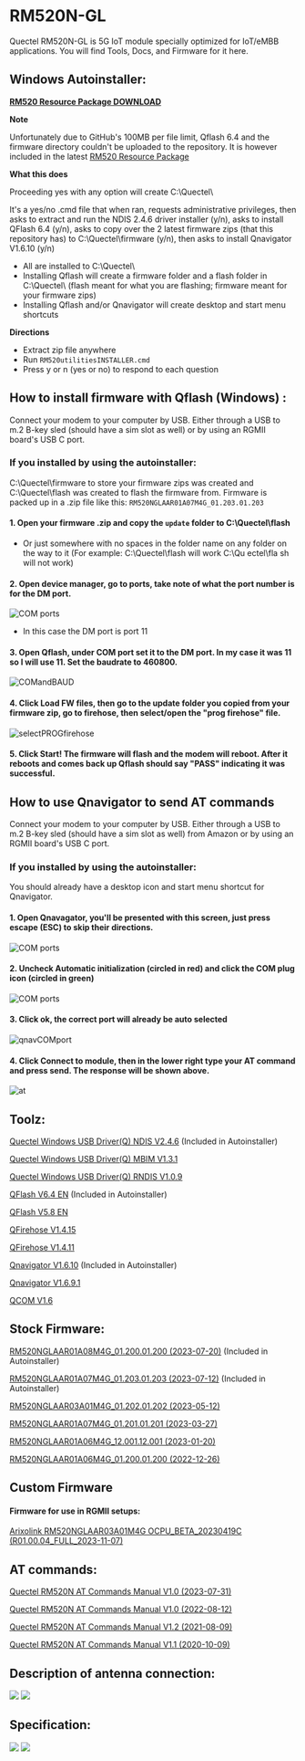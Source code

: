 # RM520N-GL
Quectel RM520N-GL is 5G IoT module specially optimized for IoT/eMBB applications. You will find Tools, Docs, and Firmware for it here.
## Windows Autoinstaller:
**[RM520 Resource Package DOWNLOAD](https://mega.nz/file/PJtn0Ayb#h46nA-S6TH-nmTnoExahFCU2skyY3T3GtGxA8h9RnZY)**

**Note**

Unfortunately due to GitHub's 100MB per file limit, Qflash 6.4 and the firmware directory couldn't be uploaded to the repository. It is however included in the latest [RM520 Resource Package](https://mega.nz/file/PJtn0Ayb#h46nA-S6TH-nmTnoExahFCU2skyY3T3GtGxA8h9RnZY)

**What this does**

Proceeding yes with any option will create C:\Quectel\

It's a yes/no .cmd file that when ran, requests administrative privileges, then asks to extract and run the NDIS 2.4.6 driver installer (y/n), asks to install QFlash 6.4 (y/n), asks to copy over the 2 latest firmware zips (that this repository has) to C:\Quectel\firmware (y/n), then asks to install Qnavigator V1.6.10 (y/n)
* All are installed to C:\Quectel\
* Installing Qflash will create a firmware folder and a flash folder in C:\Quectel\ (flash meant for what you are flashing; firmware meant for your firmware zips)
* Installing Qflash and/or Qnavigator will create desktop and start menu shortcuts 

**Directions**
* Extract zip file anywhere
* Run  `RM520utilitiesINSTALLER.cmd`
* Press y or n (yes or no) to respond to each question
## How to install firmware with Qflash (Windows) : 
Connect your modem to your computer by USB. Either through a USB to m.2 B-key sled (should have a sim slot as well) or by using an RGMII board's USB C port.
### If you installed by using the autoinstaller: 
C:\Quectel\firmware to store your firmware zips was created and C:\Quectel\flash was created to flash the firmware from.
Firmware is packed up in a .zip file like this: `RM520NGLAAR01A07M4G_01.203.01.203`
#### 1. Open your firmware .zip and copy the `update` folder to C:\Quectel\flash 
* Or just somewhere with no spaces in the folder name on any folder on the way to it (For example: C:\Quectel\flash will work  C:\Qu ectel\fla sh will not work)
#### 2. Open device manager, go to ports, take note of what the port number is for the DM port. 
![COM ports](https://github.com/iamromulan/quectel-rgmii-configuration-notes/blob/main/images/ports.png?raw=true)
* In this case the DM port is port 11
 #### 3. Open Qflash, under COM port set it to the DM port. In my case it was 11 so I will use 11. Set the baudrate to 460800. 
 ![COMandBAUD](https://github.com/iamromulan/quectel-rgmii-configuration-notes/blob/main/images/portbauadqflash.png?raw=true)
 #### 4. Click Load FW files, then go to the update folder you copied from your firmware zip, go to firehose, then select/open the "prog firehose" file. 
 ![selectPROGfirehose](https://github.com/iamromulan/quectel-rgmii-configuration-notes/blob/main/images/selectprogfirehose.png?raw=true)
 #### 5. Click Start! The firmware will flash and the modem will reboot. After it reboots and comes back up Qflash should say "PASS" indicating it was successful.

## How to use Qnavigator to send AT commands

Connect your modem to your computer by USB. Either through a USB to m.2 B-key sled (should have a sim slot as well) from Amazon or by using an RGMII board's USB C port.
### If you installed by using the autoinstaller: 
You should already have a desktop icon and start menu shortcut for Qnavigator.
#### 1. Open Qnavagator, you'll be presented with this screen, just press escape (ESC) to skip their directions. 
![COM ports](https://github.com/iamromulan/quectel-rgmii-configuration-notes/blob/main/images/qnavfirst.png?raw=true)
#### 2. Uncheck Automatic initialization (circled in red) and click the COM plug icon (circled in green)
![COM ports](https://github.com/iamromulan/quectel-rgmii-configuration-notes/blob/main/images/qnavsec.png?raw=true)
#### 3. Click ok, the correct port will already be auto selected
![qnavCOMport](https://github.com/iamromulan/quectel-rgmii-configuration-notes/blob/main/images/qnavport.png?raw=true)
#### 4. Click Connect to module, then in the lower right type your AT command and press send. The response will be shown above.
![at](https://github.com/iamromulan/quectel-rgmii-configuration-notes/blob/main/images/qnavat.png?raw=true)
## Toolz:
<a href="https://drive.google.com/file/d/1nB-yBeqBCMLUXKLWNYVxs8VX6AXw9eOn/view?usp=sharing" title="Quectel_Windows_USB_DriverQ_NDIS_V2.4.6">Quectel Windows USB Driver(Q) NDIS V2.4.6</a> 
(Included in Autoinstaller)

<a href="https://drive.google.com/file/d/1UAgRqwF_ygA5USnoJLXfBhvlh5NrNgke/view?usp=sharing" title="Quectel_Windows_USB_DriverQ_NDIS_V2.4.6">Quectel Windows USB Driver(Q) MBIM V1.3.1</a>

<a href="https://www.waveshare.com/w/upload/d/df/Quectel_Windows_USB_Driver%28Q%29_RNDIS_V1.0.9.zip" title="RNDIS_V1.0.9.zip">Quectel Windows USB Driver(Q) RNDIS V1.0.9</a>

[QFlash V6.4 EN](https://drive.google.com/file/d/13a4-8IZF5sAWAiC8hf6OKdC1wjtAVaF_/view?usp=sharing)
(Included in Autoinstaller)

<a href="https://drive.google.com/file/d/1j3Wy_znL2ajt2_Rc4gejgoJRcp8ieQLm/view?usp=sharing" title="QFlash.V5.8.EN">QFlash V5.8 EN</a>

<a href="https://github.com/4IceG/RM520N-GL/blob/main/Toolz/QFirehose_Linux_Android_V1.4.15.zip" title="QFirehose_Linux_Android_V1.4.15">QFirehose V1.4.15</a>

<a href="https://github.com/4IceG/RM520N-GL/blob/main/Toolz/QFirehose_Linux_Android_V1.4.11.zip" title="QFirehose_Linux_Android_V1.4.11">QFirehose V1.4.11</a>

<a href="https://drive.google.com/file/d/1Gx1Ab5uLSAOaIlWzKHS17qE3Wo9hVQ7i/view?usp=sharing" title="Qnavigator_V1.6.10">Qnavigator V1.6.10</a>
(Included in Autoinstaller)

<a href="https://drive.google.com/file/d/1_s2tsLvVxjqN16O672-2sdwD6DZsmw9j/view?usp=sharing" title="Qnavigator_V1.6.9.1.zip">Qnavigator V1.6.9.1</a>

<a href="https://drive.google.com/file/d/1xVw5IBowlKn7HPqfyYfoZdBx1p5Xs7aU/view?usp=sharing" title="QCOM_V1.6">QCOM V1.6</a>

## Stock Firmware:
<a href="https://drive.google.com/file/d/12H3eFDhQg2ZTavlqMZiWO0OJ-pLozfWL/view?usp=sharing">RM520NGLAAR01A08M4G_01.200.01.200
 (2023-07-20)</a> (Included in Autoinstaller)

<a href="https://drive.google.com/file/d/1CjuJyeSIjM8Mh0aNL-nk7f1nryyQrE-U/view?usp=sharing" title="RM520NGLAAR01A07M4G_01.203.01.203">RM520NGLAAR01A07M4G_01.203.01.203 
(2023-07-12)</a> (Included in Autoinstaller)

<a href="https://drive.google.com/file/d/18mtwvYxl7BfAwTkFO6j6IhY27oZwonGa/view?usp=sharing" title="RM520NGLAAR03A01M4G_01.202.01.202">RM520NGLAAR03A01M4G_01.202.01.202 
(2023-05-12)</a>

<a href="https://fw.gl-inet.com/tools/quectel_module_software/RM520NGLAAR01A07M4G_01.201.01.201.zip" title="RM520NGLAAR01A07M4G_01.201.01.201">RM520NGLAAR01A07M4G_01.201.01.201 
(2023-03-27)</a>

<a href="https://drive.google.com/file/d/1hlFwz7UbC5mnwsF1ihCEaElTxrdIdnGk/view?usp=sharing" title="RM520NGLAAR01A06M4G_12.001.12.001">RM520NGLAAR01A06M4G_12.001.12.001 
(2023-01-20)</a>

<a href="https://drive.google.com/file/d/1NWle7w6LHubee5l4n7EsMuExtVj36lwV/view?usp=sharing" title="RM520NGLAAR01A06M4G_01.200.01.200 2">RM520NGLAAR01A06M4G_01.200.01.200 
(2022-12-26)</a>

## Custom Firmware
#### Firmware for use in RGMII setups:
[Arixolink RM520NGLAAR03A01M4G OCPU_BETA_20230419C 
(R01.00.04_FULL_2023-11-07)](https://drive.google.com/file/d/1fNUr2U8Fn-yDcfZqaNznpfcerbijjKyo/view?fbclid=IwAR3ICR7vlvLSgOUv42ejIbsjaxq3E-kYFIzz-6r7PZZTQGXZM6azT8vcVWc)
## AT commands:
<a href="https://github.com/iamromulan/RM520N-GL/blob/main/Documents/Quectel_RG520N%26RG525F%26RG5x0F%26RM5x0N_Series_AT_Commands_Manual_V1.0.0_Preliminary_20230731.pdf" title="Quectel RM520N AT Commands Manual V1.0.0">Quectel RM520N AT Commands Manual V1.0 
(2023-07-31)</a>

<a href="https://github.com/iamromulan/RM520N-GL/blob/main/Documents/Quectel_RG520N%26RG52xF%26RG530F%26RM520N%26RM530N_Series_AT_Commands_Manual_V1.0.0_Preliminary_20220812.pdf" title="Quectel RM520N AT Commands Manual V1.0.0">Quectel RM520N AT Commands Manual V1.0 
(2022-08-12)</a>

<a href="https://github.com/iamromulan/RM520N-GL/blob/main/Documents/Quectel_RG50xQ_RM5xxQ_Series_AT_Commands_Manual_V1.2_20210809.pdf" title="Quectel RM520N AT Commands Manual V1.2">Quectel RM520N AT Commands Manual V1.2
(2021-08-09)</a>

<a href="https://github.com/iamromulan/RM520N-GL/blob/main/Documents/Quectel_RG50xQ%26RM5xxQ_Series_AT_Commands_Manual_V1.1.1_Preliminary_20201009.pdf">Quectel RM520N AT Commands Manual V1.1 
(2020-10-09)</a>

## Description of antenna connection:
![](https://github.com/4IceG/Personal_data/blob/master/5G/antenasmall.png?raw=true)
![](https://github.com/4IceG/Personal_data/blob/master/5G/rm520n-gl.PNG?raw=true)

## Specification:
![](https://github.com/4IceG/Personal_data/blob/master/5G/quectel_rm520n-gl_5g_specification_v1-0-0_preliminary_20210915-1.png?raw=true)
![](https://github.com/4IceG/Personal_data/blob/master/5G/quectel_rm520n-gl_5g_specification_v1-0-0_preliminary_20210915-2.png?raw=true)

